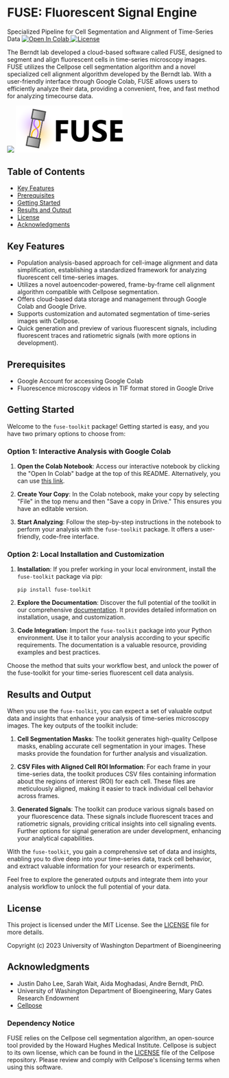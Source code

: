 <h1>
  <b>FUSE</b>: Fluorescent Signal Engine
</h1>

Specialized Pipeline for Cell Segmentation and Alignment of Time-Series Data
<a target="_blank" href="https://colab.research.google.com/github/justindaholee/FUSE/blob/main/FUSE.ipynb">
  <img src="https://colab.research.google.com/assets/colab-badge.svg" alt="Open In Colab"/>
</a>
[![License](https://img.shields.io/badge/license-MIT-green)](./LICENSE)

The Berndt lab developed a cloud-based software called FUSE, designed to segment and align fluorescent cells in time-series microscopy images. FUSE utilizes the Cellpose cell segmentation algorithm and a novel specialized cell alignment algorithm developed by the Berndt lab. With a user-friendly interface through Google Colab, FUSE allows users to efficiently analyze their data, providing a convenient, free, and fast method for analyzing timecourse data.

<p float="left">
  <img src="https://res.cloudinary.com/apideck/image/upload/v1615737977/icons/google-colab.png" width="120" />
  <img src="fuse.png" width="250">
</p>

## Table of Contents
- [Key Features](#key-features)
- [Prerequisites](#prerequisites)
- [Getting Started](#getting-started)
- [Results and Output](#results-and-output)
- [License](#license)
- [Acknowledgments](#acknowledgments)

## Key Features
- Population analysis-based approach for cell-image alignment and data simplification, establishing a standardized framework for analyzing fluorescent cell time-series images.
- Utilizes a novel autoencoder-powered, frame-by-frame cell alignment algorithm compatible with Cellpose segmentation.
- Offers cloud-based data storage and management through Google Colab and Google Drive.
- Supports customization and automated segmentation of time-series images with Cellpose.
- Quick generation and preview of various fluorescent signals, including fluorescent traces and ratiometric signals (with more options in development).

## Prerequisites
- Google Account for accessing Google Colab
- Fluorescence microscopy videos in TIF format stored in Google Drive

## Getting Started

Welcome to the `fuse-toolkit` package! Getting started is easy, and you have two primary options to choose from:

### Option 1: Interactive Analysis with Google Colab

1. **Open the Colab Notebook**: Access our interactive notebook by clicking the "Open In Colab" badge at the top of this README. Alternatively, you can use [this link](https://colab.research.google.com/github/justindaholee/FUSE/blob/main/FUSE.ipynb).

2. **Create Your Copy**: In the Colab notebook, make your copy by selecting "File" in the top menu and then "Save a copy in Drive." This ensures you have an editable version.

3. **Start Analyzing**: Follow the step-by-step instructions in the notebook to perform your analysis with the `fuse-toolkit` package. It offers a user-friendly, code-free interface.

### Option 2: Local Installation and Customization

1. **Installation**: If you prefer working in your local environment, install the `fuse-toolkit` package via pip:

   ```shell
   pip install fuse-toolkit

2. **Explore the Documentation**: Discover the full potential of the toolkit in our comprehensive [documentation](https://github.com/shanizu/FUSE). It provides detailed information on installation, usage, and customization.

3. **Code Integration**: Import the `fuse-toolkit` package into your Python environment. Use it to tailor your analysis according to your specific requirements. The documentation is a valuable resource, providing examples and best practices.

Choose the method that suits your workflow best, and unlock the power of the fuse-toolkit for your time-series fluorescent cell data analysis.

## Results and Output

When you use the `fuse-toolkit`, you can expect a set of valuable output data and insights that enhance your analysis of time-series microscopy images. The key outputs of the toolkit include:

1. **Cell Segmentation Masks**: The toolkit generates high-quality Cellpose masks, enabling accurate cell segmentation in your images. These masks provide the foundation for further analysis and visualization.

2. **CSV Files with Aligned Cell ROI Information**: For each frame in your time-series data, the toolkit produces CSV files containing information about the regions of interest (ROI) for each cell. These files are meticulously aligned, making it easier to track individual cell behavior across frames.

3. **Generated Signals**: The toolkit can produce various signals based on your fluorescence data. These signals include fluorescent traces and ratiometric signals, providing critical insights into cell signaling events. Further options for signal generation are under development, enhancing your analytical capabilities.

With the `fuse-toolkit`, you gain a comprehensive set of data and insights, enabling you to dive deep into your time-series data, track cell behavior, and extract valuable information for your research or experiments.

Feel free to explore the generated outputs and integrate them into your analysis workflow to unlock the full potential of your data.

## License
This project is licensed under the MIT License. See the [LICENSE](LICENSE) file for more details.

Copyright (c) 2023 University of Washington Department of Bioengineering

## Acknowledgments
- Justin Daho Lee, Sarah Wait, Aida Moghadasi, Andre Berndt, PhD.
- University of Washington Department of Bioengineering, Mary Gates Research Endowment
- [Cellpose](https://github.com/MouseLand/cellpose)

### Dependency Notice
FUSE relies on the Cellpose cell segmentation algorithm, an open-source tool provided by the Howard Hughes Medical Institute. Cellpose is subject to its own license, which can be found in the [LICENSE](https://github.com/MouseLand/cellpose/blob/main/LICENSE) file of the Cellpose repository. Please review and comply with Cellpose's licensing terms when using this software.
